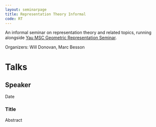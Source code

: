 ```yaml
---
layout: seminarpage
title: Representation Theory Informal
code: RT
---
```


An informal seminar on representation theory and related topics, running alongside [Yau MSC 
Geometric Representation Seminar](http://ymsc.tsinghua.edu.cn/en/info/1053/1549.htm).

Organizers: Will Donovan, Marc Besson

# Talks

## Speaker

Date

### Title

Abstract

